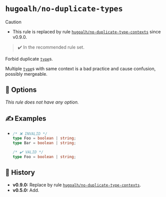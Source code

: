 # `hugoalh/no-duplicate-types`

> [!CAUTION]
> - This rule is replaced by rule [`hugoalh/no-duplicate-type-contexts`][rule-hugoalh-no-duplicate-type-contexts] since v0.9.0.

> ✔️ In the recommended rule set.

Forbid duplicate [`type`][typescript-typealias]s.

Multiple [`type`][typescript-typealias]s with same context is a bad practice and cause confusion, possibly mergeable.

## 🔧 Options

*This rule does not have any option.*

## ✍️ Examples

- ```ts
  /* ❌ INVALID */
  type Foo = boolean | string;
  type Bar = boolean | string;

  /* ✔️ VALID */
  type Foo = boolean | string;
  ```

## 📜 History

- **v0.9.0:** Replace by rule [`hugoalh/no-duplicate-type-contexts`][rule-hugoalh-no-duplicate-type-contexts].
- **v0.5.0:** Add.

[rule-hugoalh-no-duplicate-type-contexts]: https://github.com/hugoalh/deno-lint-rules/blob/main/docs/rules/no-duplicate-type-contexts.md
[typescript-typealias]: https://www.typescriptlang.org/docs/handbook/2/everyday-types.html#type-aliases
